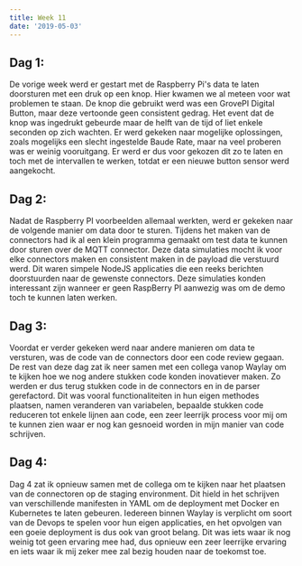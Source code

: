 ```yaml
---
title: Week 11
date: '2019-05-03'
---
```


## Dag 1:

De vorige week werd er gestart met de Raspberry Pi's data te laten doorsturen met een druk op een knop. Hier kwamen we al meteen voor wat problemen te staan. De knop die gebruikt werd was een GrovePI Digital Button, maar deze vertoonde geen consistent gedrag. Het event dat de knop was ingedrukt gebeurde maar de helft van de tijd of liet enkele seconden op zich wachten. Er werd gekeken naar mogelijke oplossingen, zoals mogelijks een slecht ingestelde Baude Rate, maar na veel proberen was er weinig vooruitgang. Er werd er dus voor gekozen dit zo te laten en toch met de intervallen te werken, totdat er een nieuwe button sensor werd aangekocht.

## Dag 2:

Nadat de Raspberry PI voorbeelden allemaal werkten, werd er gekeken naar de volgende manier om data door te sturen. Tijdens het maken van de connectors had ik al een klein programma gemaakt om test data te kunnen door sturen over de MQTT connector. Deze data simulaties mocht ik voor elke connectors maken en consistent maken in de payload die verstuurd werd. Dit waren simpele NodeJS applicaties die een reeks berichten doorstuurden naar de gewenste connectors. Deze simulaties konden interessant zijn wanneer er geen RaspBerry PI aanwezig was om de demo toch te kunnen laten werken.

## Dag 3:

Voordat er verder gekeken werd naar andere manieren om data te versturen, was de code van de connectors door een code review gegaan. De rest van deze dag zat ik neer samen met een collega vanop Waylay om te kijken hoe we nog andere stukken code konden inovatiever maken. Zo werden er dus terug stukken code in de connectors en in de parser gerefactord. Dit was vooral functionaliteiten in hun eigen methodes plaatsen, namen veranderen van variabelen, bepaalde stukken code reduceren tot enkele lijnen aan code, een zeer leerrijk process voor mij om te kunnen zien waar er nog kan gesnoeid worden in mijn manier van code schrijven.

## Dag 4:

Dag 4 zat ik opnieuw samen met de collega om te kijken naar het plaatsen van de connectoren op de staging environment. Dit hield in het schrijven van verschillende manifesten in YAML om de deployment met Docker en Kubernetes te laten gebeuren. Iedereen binnen Waylay is verplicht om soort van de Devops te spelen voor hun eigen applicaties, en het opvolgen van een goeie deployment is dus ook van groot belang. Dit was iets waar ik nog weinig tot geen ervaring mee had, dus opnieuw een zeer leerrijke ervaring en iets waar ik mij zeker mee zal bezig houden naar de toekomst toe.
